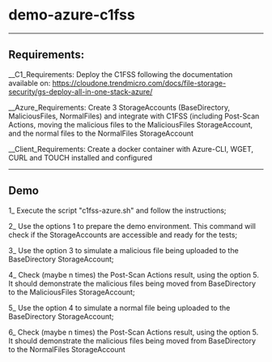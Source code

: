 # demo-azure-c1fss
 
-------------
Requirements:
-------------
__C1_Requirements: Deploy the C1FSS following the documentation available on: https://cloudone.trendmicro.com/docs/file-storage-security/gs-deploy-all-in-one-stack-azure/

__Azure_Requirements: Create 3 StorageAccounts (BaseDirectory, MaliciousFiles, NormalFiles) and integrate with C1FSS (including Post-Scan Actions, moving the malicious files to the MaliciousFiles StorageAccount, and the normal files to the NormalFiles StorageAccount

__Client_Requirements: Create a docker container with Azure-CLI, WGET, CURL and TOUCH installed and configured

------------
Demo
------------
1_ Execute the script "c1fss-azure.sh" and follow the instructions;

2_ Use the options 1 to prepare the demo environment. This command will check if the StorageAccounts are accessible and ready for the tests;

3_ Use the option 3 to simulate a malicious file being uploaded to the BaseDirectory StorageAccount;

4_ Check (maybe n times) the Post-Scan Actions result, using the option 5. It should demonstrate the malicious files being moved from BaseDirectory to the MaliciousFiles StorageAccount;

5_ Use the option 4 to simulate a normal file being uploaded to the BaseDirectory StorageAccount;

6_ Check (maybe n times) the Post-Scan Actions result, using the option 5. It should demonstrate the malicious files being moved from BaseDirectory to the NormalFiles StorageAccount
